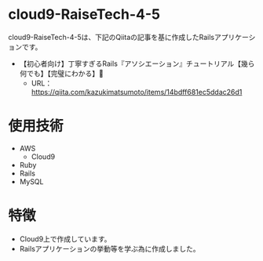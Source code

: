 # cloud9-RaiseTech-4-5
cloud9-RaiseTech-4-5は、下記のQiitaの記事を基に作成したRailsアプリケーションです。
- 【初心者向け】丁寧すぎるRails『アソシエーション』チュートリアル【幾ら何でも】【完璧にわかる】🎸
  - URL：https://qiita.com/kazukimatsumoto/items/14bdff681ec5ddac26d1  
# 使用技術
- AWS
  - Cloud9
- Ruby
- Rails
- MySQL  
# 特徴
- Cloud9上で作成しています。
- Railsアプリケーションの挙動等を学ぶ為に作成しました。

